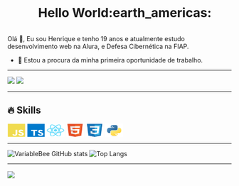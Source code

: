 <!--título-->
<div id="user-content-toc">
  <ul align="center">
    <summary><h1 style="display: inline-block"> Hello World:earth_americas:</h1></summary>
</div>

<p>
Olá 👋, Eu sou Henrique e tenho 19 anos e atualmente estudo desenvolvimento web na Alura, e Defesa Cibernética na FIAP.
    
- 🔭 Estou a procura da minha primeira oportunidade de trabalho.
</p>

---

<div>
  <a href="https:\\www.linkedin.com/in/henriquemoro" target="_blank"><img src="https://img.shields.io/badge/-LinkedIn-%230077B5?style=for-the-badge&logo=linkedin&logoColor=white" target="_blank"></a>  
  <a href="#" target="_blank"><img src="https://img.shields.io/badge/Codepen-000000?style=for-the-badge&logo=codepen&logoColor=white" target="_blank"></a> 
</div>

---

## 🔥 Skills
<div style="flex-basis: 48%;">
  <img align="center" alt="Henrique-Js" height="30" width="40" src="https://raw.githubusercontent.com/devicons/devicon/master/icons/javascript/javascript-plain.svg">
  <img align="center" alt="Henrique-Ts" height="30" width="40" src="https://raw.githubusercontent.com/devicons/devicon/master/icons/typescript/typescript-plain.svg">
  <img align="center" alt="Henrique-React" height="30" width="40" src="https://raw.githubusercontent.com/devicons/devicon/master/icons/react/react-original.svg">
  <img align="center" alt="Henrique-HTML" height="30" width="40" src="https://raw.githubusercontent.com/devicons/devicon/master/icons/html5/html5-original.svg">
  <img align="center" alt="Henrique-CSS" height="30" width="40" src="https://raw.githubusercontent.com/devicons/devicon/master/icons/css3/css3-original.svg">
  <img align="center" alt="Henrique-Python" height="30" width="40" src="https://raw.githubusercontent.com/devicons/devicon/master/icons/python/python-original.svg">
</div>

---

![VariableBee GitHub stats](https://github-readme-stats.vercel.app/api?username=LuizHenriqueMB&show_icons=true&theme=merko)
![Top Langs](https://github-readme-stats.vercel.app/api/top-langs/?username=LuizHenriqueMB&show_icons=true&theme=merko&layout=compact)

---

<p align="left">
  <img align="center" src="https://media.tenor.com/3bTxZ4HdrysAAAAd/pixels-neon.gif">
</p>
 
